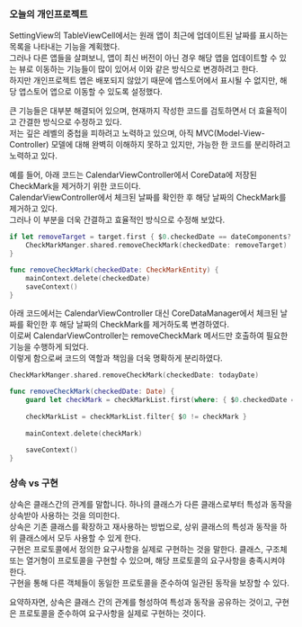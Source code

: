 ### 오늘의 개인프로젝트

SettingView의 TableViewCell에서는 원래 앱이 최근에 업데이트된 날짜를 표시하는 목록을 나타내는 기능을 계획했다.<br>
그러나 다른 앱들을 살펴보니, 앱이 최신 버전이 아닌 경우 해당 앱을 업데이트할 수 있는 뷰로 이동하는 기능들이 많이 있어서 이와 같은 방식으로 변경하려고 한다.<br>
하지만 개인프로젝트 앱은 배포되지 않았기 때문에 앱스토어에서 표시될 수 없지만, 해당 앱스토어 앱으로 이동할 수 있도록 설정했다.<br>

큰 기능들은 대부분 해결되어 있으며, 현재까지 작성한 코드를 검토하면서 더 효율적이고 간결한 방식으로 수정하고 있다.<br>
저는 깊은 레벨의 중첩을 피하려고 노력하고 있으며, 아직 MVC(Model-View-Controller) 모델에 대해 완벽히 이해하지 못하고 있지만, 가능한 한 코드를 분리하려고 노력하고 있다.<br>

예를 들어, 아래 코드는 CalendarViewController에서 CoreData에 저장된 CheckMark을 제거하기 위한 코드이다.<br>
CalendarViewController에서 체크된 날짜를 확인한 후 해당 날짜의 CheckMark를 제거하고 있다.<br>
그러나 이 부분을 더욱 간결하고 효율적인 방식으로 수정해 보았다.<br>

```swift
if let removeTarget = target.first { $0.checkedDate == dateComponents?.date } {
    CheckMarkManger.shared.removeCheckMark(checkedDate: removeTarget)
}

func removeCheckMark(checkedDate: CheckMarkEntity) {
    mainContext.delete(checkedDate)
    saveContext()
}
```
아래 코드에서는 CalendarViewController 대신 CoreDataManager에서 체크된 날짜를 확인한 후 해당 날짜의 CheckMark를 제거하도록 변경하였다.<br>
이로써 CalendarViewController는 removeCheckMark 메서드만 호출하여 필요한 기능을 수행하게 되었다.<br>
이렇게 함으로써 코드의 역할과 책임을 더욱 명확하게 분리하였다.<br>
```swift
CheckMarkManger.shared.removeCheckMark(checkedDate: todayDate)

func removeCheckMark(checkedDate: Date) {
    guard let checkMark = checkMarkList.first(where: { $0.checkedDate == checkedDate }) else { return }
    
    checkMarkList = checkMarkList.filter{ $0 != checkMark }
    
    mainContext.delete(checkMark)
    
    saveContext()
}
```

### 상속 vs 구현
상속은 클래스간의 관계를 말합니다. 하나의 클래스가 다른 클래스로부터 특성과 동작을 상속받아 사용하는 것을 의미한다.<br>
상속은 기존 클래스를 확장하고 재사용하는 방법으로, 상위 클래스의 특성과 동작을 하위 클래스에서 모두 사용할 수 있게 한다.<br>
구현은 프로토콜에서 정의한 요구사항을 실제로 구현하는 것을 말한다. 클래스, 구조체 또는 열거형이 프로토콜을 구현할 수 있으며, 해당 프로토콜의 요구사항을 충족시켜야 한다.<br>
구현을 통해 다른 객체들이 동일한 프로토콜을 준수하여 일관된 동작을 보장할 수 있다.<br>

요약하자면, 상속은 클래스 간의 관계를 형성하여 특성과 동작을 공유하는 것이고, 구현은 프로토콜을 준수하여 요구사항을 실제로 구현하는 것이다.<br>


